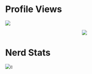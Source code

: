 # Profile Views
![](https://gpvc.arturio.dev/8nz)

<p align="center">
  <a href="https://github.com/8nz">
    <img src="https://discord.c99.nl/widget/theme-3/896776566573522944.png"/>
     </a>

# Nerd Stats
![c](https://github-readme-stats.vercel.app/api/top-langs/?username=8nz&layout=compact&theme=dark)
